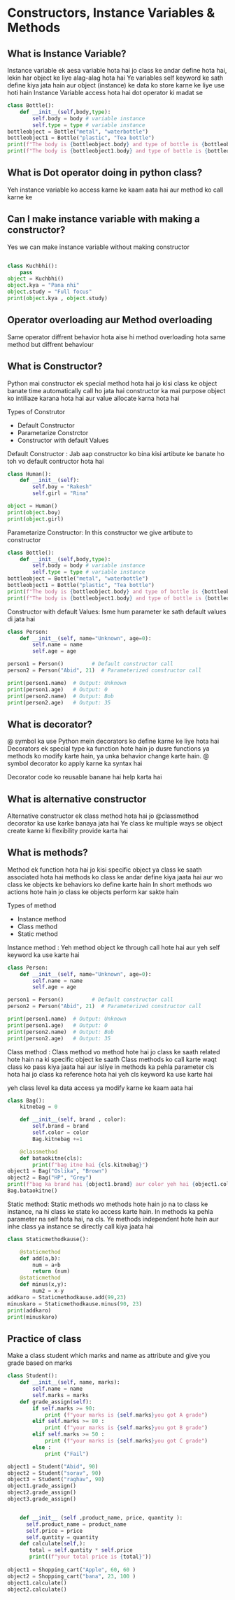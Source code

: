 # Constructors, Instance Variables & Methods

## What is Instance Variable?
Instance variable ek aesa variable hota hai jo class ke andar define hota hai, lekin har object ke liye alag-alag hota hai Ye variables self keyword ke sath define kiya jata hain aur object (instance) ke data ko store karne ke liye use hoti hain Instance Variable access hota hai dot operator ki madat se

```python
class Bottle():
    def __init__(self,body,type):
        self.body = body # variable instance
        self.type = type # variable instance
bottleobject = Bottle("metal", "waterbottle")
bottleobject1 = Bottle("plastic", "Tea bottle")       
print(f"The body is {bottleobject.body} and type of bottle is {bottleobject.type}")
print(f"The body is {bottleobject1.body} and type of bottle is {bottleobject1.type}")
```

## What is Dot operator doing in python class?

Yeh instance variable ko access karne ke kaam aata hai aur method ko call karne ke 

## Can I make instance variable with making a constructor?

Yes we can make instance variable without making constructor

```python

class Kuchbhi():
    pass
object = Kuchbhi()
object.kya = "Pana nhi"
object.study = "Full focus"
print(object.kya , object.study)
```
## Operator overloading aur Method overloading

Same operator diffrent behavior hota aise hi method overloading hota same method but diffrent behaviour
## What is Constructor?

Python mai constructor ek special method hota hai jo kisi class ke object banate time automatically call ho jata hai constructor ka mai purpose object ko intiliaze karana hota hai aur value allocate karna hota hai

Types of Construtor 
- Default Constructor
- Parametarize Constrctor
- Constructor with default Values

Default Constructor : Jab aap constructor ko bina kisi artibute ke banate ho toh vo default contructor hota hai


```python
class Human():
    def __init__(self):
        self.boy = "Rakesh"
        self.girl = "Rina"

object = Human()
print(object.boy)
print(object.girl)
```

Parametarize Constructor: In this constructor we give artibute to constructor

```python
class Bottle():
    def __init__(self,body,type):
        self.body = body # variable instance
        self.type = type # variable instance
bottleobject = Bottle("metal", "waterbottle")
bottleobject1 = Bottle("plastic", "Tea bottle")       
print(f"The body is {bottleobject.body} and type of bottle is {bottleobject.type}")
print(f"The body is {bottleobject1.body} and type of bottle is {bottleobject1.type}")
```
Constructor with default Values: Isme hum parameter ke sath default values di jata hai

```python
class Person:
    def __init__(self, name="Unknown", age=0):
        self.name = name
        self.age = age

person1 = Person()         # Default constructor call
person2 = Person("Abid", 21)  # Parameterized constructor call

print(person1.name)  # Output: Unknown
print(person1.age)   # Output: 0
print(person2.name)  # Output: Bob
print(person2.age)   # Output: 35
```
## What is decorator?

@ symbol ka use Python mein decorators ko define karne ke liye hota hai Decorators ek special type ka function hote hain jo dusre functions ya methods ko modify karte hain, ya unka behavior change karte hain. @ symbol decorator ko apply karne ka syntax hai

Decorator code ko reusable banane hai help karta hai
## What is alternative constructor

Alternative constructor ek class method hota hai jo @classmethod decorator ka use karke banaya jata hai Ye class ke multiple ways se object create karne ki flexibility provide karta hai

## What is methods?

Method ek function hota hai jo kisi specific object ya class ke saath associated hota hai methods ko class ke andar define kiya jaata hai aur wo class ke objects ke behaviors ko define karte hain In short methods wo actions hote hain jo class ke objects perform kar sakte hain

Types of method
- Instance method
- Class method
- Static method

Instance method : Yeh method object ke through call hote hai aur yeh self keyword ka use karte hai
```python
class Person:
    def __init__(self, name="Unknown", age=0):
        self.name = name
        self.age = age

person1 = Person()         # Default constructor call
person2 = Person("Abid", 21)  # Parameterized constructor call

print(person1.name)  # Output: Unknown
print(person1.age)   # Output: 0
print(person2.name)  # Output: Bob
print(person2.age)   # Output: 35
```

Class method : Class method vo method hote hai jo class ke saath related hote hain na ki specific object ke saath Class methods ko call karte waqt class ko pass kiya jaata hai aur isliye in methods ka pehla parameter cls hota hai jo class ka reference hota hai yeh cls keyword ka use karte hai

yeh class level ka data access ya modify karne ke kaam aata hai

```python
class Bag():
    kitnebag = 0

    def __init__(self, brand , color):
        self.brand = brand
        self.color = color
        Bag.kitnebag +=1

    @classmethod
    def bataokitne(cls):
        print(f"bag itne hai {cls.kitnebag}")
object1 = Bag("Oslika", "Brown")
object2 = Bag("HP", "Grey")
print(f"bag ka brand hai {object1.brand} aur color yeh hai {object1.color}" )
Bag.bataokitne()
```

Static method: Static methods wo methods hote hain jo na to class ke instance, na hi class ke state ko access karte hain. In methods ka pehla parameter na self hota hai, na cls. Ye methods independent hote hain aur inhe class ya instance se directly call kiya jaata hai

```python
class Staticmethodkause():

    @staticmethod
    def add(a,b):
        num = a+b
        return (num)
    @staticmethod
    def minus(x,y):
        num2 = x-y
addkaro = Staticmethodkause.add(99,23)
minuskaro = Staticmethodkause.minus(90, 23)
print(addkaro)
print(minuskaro)
```

## Practice of class

Make a class student which marks and name as attribute and give you grade based on marks

```python
class Student():
    def __init__(self, name, marks):
        self.name = name 
        self.marks = marks
    def grade_assign(self):
        if self.marks >= 90:
            print (f"your marks is {self.marks}you got A grade")
        elif self.marks >= 80 :
            print (f"your marks is {self.marks}you got B grade")
        elif self.marks >= 50 :
            print (f"your marks is {self.marks}you got C grade")
        else :
            print ("Fail")

object1 = Student("Abid", 90)
object2 = Student("sorav", 90)
object3 = Student("raghav", 90)
object1.grade_assign()
object2.grade_assign()
object3.grade_assign()
```

```python

    def __init__ (self ,product_name, price, quantity ):
      self.product_name = product_name
      self.price = price
      self.quntity = quantity
    def calculate(self,):
       total = self.quntity * self.price
       print((f"your total price is {total}"))
       
object1 = Shopping_cart("Apple", 60, 60 ) 
object2 = Shopping_cart("bana", 23, 100 ) 
object1.calculate()
object2.calculate()
```
